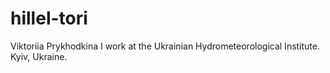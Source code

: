 # hillel-tori
Viktoriia Prykhodkina
I work at the Ukrainian Hydrometeorological Institute. Kyiv, Ukraine.
